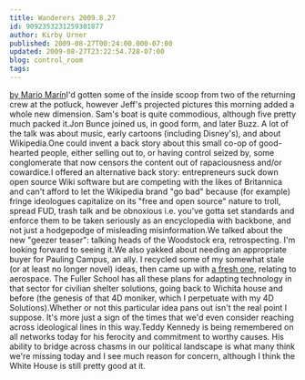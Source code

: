 ```yaml
---
title: Wanderers 2009.8.27
id: 9092353231259301877
author: Kirby Urner
published: 2009-08-27T00:24:00.000-07:00
updated: 2009-08-27T23:22:54.728-07:00
blog: control_room
tags: 
---
```


[](https://blogger.googleusercontent.com/img/b/R29vZ2xl/AVvXsEhisbzLgWiTw3_fMEnzq5cbob_pLjozfS7sHI5M5pwb5m9LdeH-u7YT9T8ZRaNqIOGAmAY6gF7ziyNvDC55mNQzGNB8d9XDFVxMWnNIs26EZ4KJhyphenhyphenowBEfw92EaJm3jkSD6r1OP/s1600-h/BALAS+AG+27+DE+09+%281%29.JPG)[by Mario Marín](http://www.mariomarin-poliedros.com/)I'd gotten some of the inside scoop from two of the returning crew at the potluck, however Jeff's projected pictures this morning added a whole new dimension.  Sam's boat is quite commodious, although five pretty much packed it.Jon Bunce joined us, in good form, and later Buzz.  A lot of the talk was about music, early cartoons (including Disney's), and about Wikipedia.One could invent a back story about this small co-op of good-hearted people, either selling out to, or having control seized by, some conglomerate that now censors the content out of rapaciousness and/or cowardice.I offered an alternative back story:  entrepreneurs suck down open source Wiki software but are competing with the likes of Britannica and can't afford to let the Wikipedia brand "go bad" because (for example) fringe ideologues capitalize on its "free and open source" nature to troll, spread FUD, trash talk and be obnoxious i.e. you've gotta set standards and enforce them to be taken seriously as an encyclopedia with backbone, and not just a hodgepodge of misleading misinformation.We talked about the new "geezer teaser": talking heads of the Woodstock era, retrospecting.   I'm looking forward to seeing it.We also yakked about needing an appropriate buyer for Pauling Campus, an ally.  I recycled some of my somewhat stale (or at least no longer novel) ideas, then came up with [a fresh one](http://mybizmo.blogspot.com/2005/10/hotel-oregon.html), relating to aerospace.  The Fuller School has all these plans for adapting technology in that sector for civilian shelter solutions, going back to Wichita house and before (the genesis of that 4D moniker, which I perpetuate with my 4D Solutions).Whether or not this particular idea pans out isn't the real point I suppose.  It's more just a sign of the times that we'd even consider reaching across ideological lines in this way.Teddy Kennedy is being remembered on all networks today for his ferocity and commitment to worthy causes.  His ability to bridge across chasms in our political landscape is what many think we're missing today and I see much reason for concern, although I think the White House is still pretty good at it.